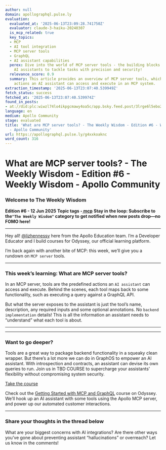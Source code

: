 ```yaml
---
author: null
domain: apollographql.pulse.ly
evaluation:
  evaluated_at: '2025-06-13T23:09:28.741750Z'
  evaluator: claude-3-haiku-20240307
  is_mcp_related: true
  key_topics:
  - MCP
  - AI tool integration
  - MCP server tools
  - GraphQL
  - AI assistant capabilities
  perex: Dive into the world of MCP server tools - the building blocks that empower
    AI assistants to tackle tasks with precision and security!
  relevance_score: 0.9
  summary: This article provides an overview of MCP server tools, which are the predefined
    actions an AI assistant can access and execute in an MCP system.
extraction_timestamp: '2025-06-13T23:07:40.539949Z'
fetch_status: success
fetched_at: '2025-06-13T23:07:40.539974Z'
found_in_posts:
- at://did:plc:wiwzl74lo4ikpgcmawy4oa5c/app.bsky.feed.post/3lrge6l5ebo24
language: en
medium: Apollo Community
stage: evaluated
title: 'What are MCP server tools? - The Weekly Wisdom - Edition #6 - Weekly Wisdom
  - Apollo Community'
url: https://apollographql.pulse.ly/g4xxkoaknc
word_count: 316
---
```


# What are MCP server tools? - The Weekly Wisdom - Edition #6 - Weekly Wisdom - Apollo Community

###  Welcome to The Weekly Wisdom

**Edition \#6 \- 12 Jun 2025**
**Topic tags -[ mcp](/tag/mcp)**
**Stay in the loop: Subscribe to the`"The Weekly Wisdom"` category to get notified when new posts drop—no FOMO here\!**

* * *

Hey all\!  [@lizhennessy](/u/lizhennessy) here from the Apollo Education team. I’m a Developer Educator and I build courses for Odyssey, our official learning platform.

I’m back again with another bite of MCP: this week, we’ll give you a rundown on `MCP server` tools.

* * *

###  This week’s learning: What are MCP server tools?

In an MCP server, tools are the predefined actions an `AI assistant` can access and execute. Behind the scenes, each tool maps back to some functionality, such as executing a query against a GraphQL API.

But what the server exposes to the assistant is just the tool’s name, description, any required inputs and some optional annotations. No `backend implementation` details\! This is all the information an assistant needs to “understand” what each tool is about.

* * *

****

###  Want to go deeper?

Tools are a great way to package backend functionality in a squeaky clean wrapper. But there’s a lot more we can do in GraphOS to empower an AI assistant. With introspection and contracts, an assistant can devise its own queries to run. Join us in TBD COURSE to supercharge your assistants’ flexibility without compromising system security.

[Take the course](https://www.apollographql.com/tutorials/intro-mcp-graphql)

Check out the [Getting Started with MCP and GraphQL](https://www.apollographql.com/tutorials/intro-mcp-graphql) course on Odyssey. We’ll hook up an AI assistant with some tools using the Apollo MCP server, and power up our automated customer interactions.

* * *

###  Share your thoughts in the thread below

What are your biggest concerns with AI integrations? Are there other ways you’ve gone about preventing assistant “hallucinations” or overreach? Let us know in the comments\!